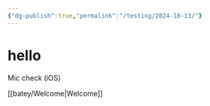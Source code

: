 ```yaml
---
{"dg-publish":true,"permalink":"/testing/2024-10-13/"}
---
```



# hello

Mic check (iOS) 

[[batey/Welcome\|Welcome]]